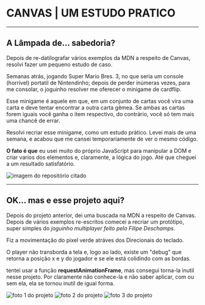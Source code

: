 # CANVAS | UM ESTUDO PRATICO
---
## A Lâmpada de... sabedoria?
Depois de re-datilografar vários exemplos da MDN a respeito de Canvas, resolvi fazer um pequeno estudo de caso.

Semanas atrás, jogando Super Mario Bres. 3, no que seria um console (horrível) portatil de Nintendinho; depois de perder inúmeras vezes, para me consolar, o joguinho resolver me oferecer o minigame de cardflip.

Esse minigame é aquele em que, em um conjunto de cartas você vira uma carta e deve tentar encontrar a outra carta gêmea. Se ambas as cartas forem iguais você ganha o item respectivo, do contrário, você só tem mais uma chancê de errar.

Resolvi recriar esse minigame, como um estudo prático. Levei mais de uma semana, e acabou que me cansei temporariamente de ver o mesmo código.

**O fato é que** eu usei muito do próprio JavaScript para manipular a DOM e criar varios dos elementos e, claramente, a lógica do jogo. Até que cheguei a um resultado satisfatório.

![imagem do repositório citado](https://i.ibb.co/HPtZRwg/2022-06-23-15-14.png)

---
## OK... mas e esse projeto aqui?
Depois do projeto anterior, dei uma buscada na MDN a respeito de Canvas. Depois de vários exemplos re-escritos comecei a recriar um protótipo, super simples do *joguinho multiplayer feito pelo Filipe Deschamps*. 

Fiz a movimentação do pixel verde atráves dos Direcionais do teclado.

O player não transborda a tela e, logo ao lado, existe um "debug" que retorna a posição x e y do jogador e se ele está colidindo com as bordas.

tentei usar a função **requestAnimationFrame**, mas consegui torna-la inutil nesse projeto. Por claramente não conhece-la e não saber aplicar, com ou sem ela, ela se tornou inutil de igual forma.

![foto 1 do projeto](https://i.ibb.co/KXfLWDt/2022-06-23-15-11.png)
![foto 2 do projeto](https://i.ibb.co/pRZwR7s/2022-06-23-15-12-1.png)
![foto 3 do projeto](https://i.ibb.co/F82d83d/2022-06-23-15-12.png)
